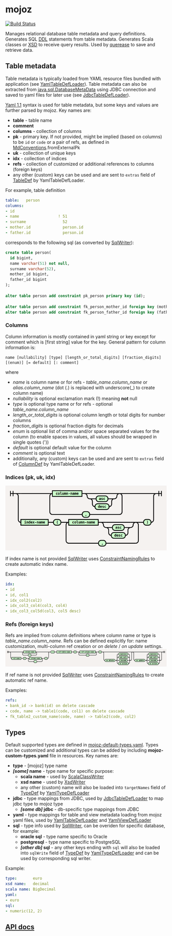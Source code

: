 # mojoz

[![Build Status](https://travis-ci.org/guntiso/mojoz.svg?branch=develop)](https://travis-ci.org/guntiso/mojoz)

Manages relational database table metadata and query definitions.
Generates SQL [DDL](https://en.wikipedia.org/wiki/Data_definition_language) statements from table metadata.
Generates Scala classes or [XSD](https://en.wikipedia.org/wiki/XML_Schema_(W3C)) to receive query results.
Used by [querease](https://github.com/guntiso/querease) to save and retrieve data.

## Table metadata

Table metadata is typically loaded from YAML resource files bundled with application
(see [YamlTableDefLoader](https://static.javadoc.io/org.mojoz/mojoz_2.13/1.2.1/mojoz/metadata/in/YamlTableDefLoader.html)).
Table metadata can also be extracted from
[java.sql.DatabaseMetaData](https://docs.oracle.com/en/java/javase/11/docs/api/java.sql/java/sql/DatabaseMetaData.html)
using JDBC connection and saved to yaml files for later use
(see [JdbcTableDefLoader](https://static.javadoc.io/org.mojoz/mojoz_2.13/1.2.1/mojoz/metadata/in/JdbcTableDefLoader$.html)).

[Yaml 1.1](https://yaml.org/spec/1.1/) syntax is used for table metadata, but some keys and values are further parsed by mojoz.
Key names are:

* **table** - table name
* **comment**
* **columns** - collection of columns
* **pk** - primary key. If not provided, might be implied (based on columns) to be `id` or `code` or a pair of refs,
  as defined in [MdConventions](https://static.javadoc.io/org.mojoz/mojoz_2.13/1.2.1/mojoz/metadata/io/MdConventions.html).fromExternalPk
* **uk** - collection of unique keys
* **idx** - collection of indices
* **refs** - collection of customized or additional references to columns (foreign keys)
* any other (custom) keys can be used and are sent to `extras` field of [TableDef](https://static.javadoc.io/org.mojoz/mojoz_2.13/1.2.1/mojoz/metadata/TableDef.html)
  by YamlTableDefLoader.

For example, table definition
```yaml
table:   person
columns:
- id
- name                 ! 51
- surname                52
- mother.id              person.id
- father.id              person.id
```
corresponds to the following sql (as converted by [SqlWriter](https://static.javadoc.io/org.mojoz/mojoz_2.13/1.2.1/mojoz/metadata/out/SqlWriter$.html)):
```sql
create table person(
  id bigint,
  name varchar(51) not null,
  surname varchar(52),
  mother_id bigint,
  father_id bigint
);

alter table person add constraint pk_person primary key (id);

alter table person add constraint fk_person_mother_id foreign key (mother_id) references person(id);
alter table person add constraint fk_person_father_id foreign key (father_id) references person(id);
```
### Columns

Column information is mostly contained in yaml string or key except for comment which is \[first string\] value for the key.
General pattern for column information is:
```
name [nullability] [type] [length_or_total_digits] [fraction_digits] [(enum)] [= default] [: comment]
```
where
* _name_ is column name or for refs - _table_name.column_name_ or _alias.column_name_ (dot (.) is replaced with underscore(\_) to create column name)
* _nullability_ is optional exclamation mark (!) meaning **not** null
* _type_ is optional type name or for refs - optional _table_name.column_name_
* _length_or_total_digits_ is optional column length or total digits for number columns
* _fraction_digits_ is optional fraction digits for decimals
* _enum_ is optional list of comma and/or space separated values for the column (to enable spaces in values, all values should be wrapped in single quotes ('))
* _default_ is optional default value for the column
* _comment_ is optional text
* additionally, any (custom) keys can be used and are sent to `extras` field of [ColumnDef](https://static.javadoc.io/org.mojoz/mojoz_2.13/1.2.1/mojoz/metadata/ColumnDef.html)
  by YamlTableDefLoader.

### Indices (pk, uk, idx)

![Indices syntax diagram](docs/diagrams/png/indices.png)

If index name is not provided [SqlWriter](https://static.javadoc.io/org.mojoz/mojoz_2.13/1.2.1/mojoz/metadata/out/SqlWriter.html) uses
[ConstraintNamingRules](https://static.javadoc.io/org.mojoz/mojoz_2.13/1.2.1/mojoz/metadata/out/SqlWriter$$ConstraintNamingRules.html)
to create automatic index name.

Examples:
```yaml
idx:
- id
- id, col1
- idx_col2(col2)
- idx_col3_col4(col3, col4)
- idx_col3_col5d(col3, col5 desc)
```

### Refs (foreign keys)

Refs are implied from column definitions where column name or type is _table_name.column_name_. Refs can be defined explicitly for: name customization, multi-column ref creation or _on delete_ / _on update_ settings.
![Refs syntax diagram](docs/diagrams/png/refs.png)

If ref name is not provided [SqlWriter](https://static.javadoc.io/org.mojoz/mojoz_2.13/1.2.1/mojoz/metadata/out/SqlWriter.html) uses
[ConstraintNamingRules](https://static.javadoc.io/org.mojoz/mojoz_2.13/1.2.1/mojoz/metadata/out/SqlWriter$$ConstraintNamingRules.html)
to create automatic ref name.

Examples:
```yaml
refs:
- bank_id -> bank(id) on delete cascade
- code, name -> table1(code, col1) on delete cascade
- fk_table2_custom_name(code, name) -> table2(code, col2)
```

## Types

Default supported types are defined in [mojoz-default-types.yaml](src/main/resources/mojoz-default-types.yaml).
Types can be customized and additional types can be added by including **mojoz-custom-types.yaml** file in resources.
Key names are:
* **type** - [mojoz] type name
* **_[some]_ name** - type name for specific purpose:
  * **scala name** - used by [ScalaClassWriter](https://static.javadoc.io/org.mojoz/mojoz_2.13/1.2.1/mojoz/metadata/out/ScalaClassWriter.html)
  * **xsd name** - used by [XsdWriter](https://static.javadoc.io/org.mojoz/mojoz_2.13/1.2.1/mojoz/metadata/out/XsdWriter.html)
  * any other (custom) name will also be loaded into
    `targetNames` field of [TypeDef](https://static.javadoc.io/org.mojoz/mojoz_2.13/1.2.1/mojoz/metadata/TypeDef.html)
    by [YamlTypeDefLoader](https://static.javadoc.io/org.mojoz/mojoz_2.13/1.2.1/mojoz/metadata/in/YamlTypeDefLoader.html)
* **jdbc** - type mappings from JDBC,
  used by [JdbcTableDefLoader](https://static.javadoc.io/org.mojoz/mojoz_2.13/1.2.1/mojoz/metadata/in/JdbcTableDefLoader$.html)
  to map jdbc type to mojoz type
  * **_[some db]_ jdbc** - db-specific type mappings from JDBC
* **yaml** - type mappings for table and view metadata loading from mojoz yaml files,
  used by [YamlTableDefLoader](https://static.javadoc.io/org.mojoz/mojoz_2.13/1.2.1/mojoz/metadata/in/YamlTableDefLoader.html)
  and [YamlViewDefLoader](https://static.javadoc.io/org.mojoz/mojoz_2.13/1.2.1/mojoz/metadata/in/YamlViewDefLoader.html)
* **sql** - type info used by [SqlWriter](https://static.javadoc.io/org.mojoz/mojoz_2.13/1.2.1/mojoz/metadata/out/SqlWriter$.html),
  can be overiden for specific database, for example:
  * **oracle sql** - type name specific to Oracle
  * **postgresql** - type name specific to PostgreSQL
  * **_[other db]_ sql** - any other keys ending with `sql` will also be loaded into
    `sqlWrite` field of [TypeDef](https://static.javadoc.io/org.mojoz/mojoz_2.13/1.2.1/mojoz/metadata/TypeDef.html)
    by [YamlTypeDefLoader](https://static.javadoc.io/org.mojoz/mojoz_2.13/1.2.1/mojoz/metadata/in/YamlTypeDefLoader.html)
    and can be used by corresponding sql writer.

Example:
```yaml
type:       euro
xsd name:   decimal
scala name: BigDecimal
yaml:
- euro
sql:
- numeric(12, 2)
```

## [API docs](https://static.javadoc.io/org.mojoz/mojoz_2.13/1.2.1/mojoz/metadata/index.html)
